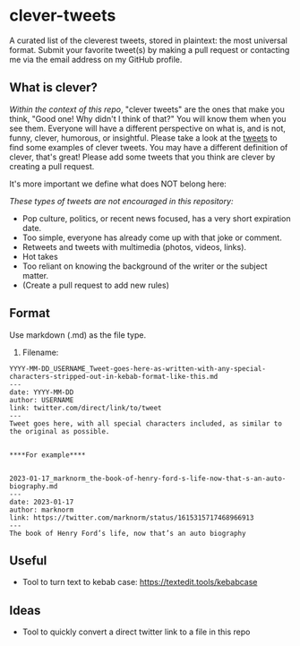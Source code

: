 # clever-tweets
A curated list of the cleverest tweets, stored in plaintext: the most universal format. Submit your favorite tweet(s) by making a pull request or contacting me via the email address on my GitHub profile.

## What is clever?

*Within the context of this repo*, "clever tweets" are the ones that make you think, "Good one! Why didn't I think of that?" You will know them when you see them. Everyone will have a different perspective on what is, and is not, funny, clever, humorous, or insightful. Please take a look at the [tweets](./tweets/) to find some examples of clever tweets. You may have a different definition of clever, that's great! Please add some tweets that you think are clever by creating a pull request.

It's more important we define what does NOT belong here:

*These types of tweets are not encouraged in this repository:*

- Pop culture, politics, or recent news focused, has a very short expiration date.
- Too simple, everyone has already come up with that joke or comment.
- Retweets and tweets with multimedia (photos, videos, links). 
- Hot takes
- Too reliant on knowing the background of the writer or the subject matter. 
- (Create a pull request to add new rules)


## Format

Use markdown (.md) as the file type.

1. Filename: 

```
YYYY-MM-DD_USERNAME_Tweet-goes-here-as-written-with-any-special-characters-stripped-out-in-kebab-format-like-this.md
---
date: YYYY-MM-DD
author: USERNAME
link: twitter.com/direct/link/to/tweet
---
Tweet goes here, with all special characters included, as similar to the original as possible. 


****For example****


2023-01-17_marknorm_the-book-of-henry-ford-s-life-now-that-s-an-auto-biography.md
---
date: 2023-01-17
author: marknorm
link: https://twitter.com/marknorm/status/1615315717468966913
---
The book of Henry Ford’s life, now that’s an auto biography

```


## Useful
- Tool to turn text to kebab case: https://textedit.tools/kebabcase

## Ideas
- Tool to quickly convert a direct twitter link to a file in this repo 

